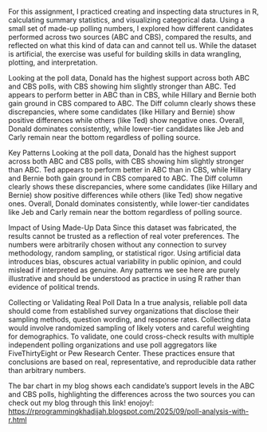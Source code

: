 For this assignment, I practiced creating and inspecting data structures in R, calculating summary statistics, and visualizing categorical data. Using a small set of made-up polling numbers, I explored how different candidates performed across two sources (ABC and CBS), compared the results, and reflected on what this kind of data can and cannot tell us. While the dataset is artificial, the exercise was useful for building skills in data wrangling, plotting, and interpretation.

Looking at the poll data, Donald has the highest support across both ABC and CBS polls, with CBS showing him slightly stronger than ABC. Ted appears to perform better in ABC than in CBS, while Hillary and Bernie both gain ground in CBS compared to ABC. The Diff column clearly shows these discrepancies, where some candidates (like Hillary and Bernie) show positive differences while others (like Ted) show negative ones. Overall, Donald dominates consistently, while lower-tier candidates like Jeb and Carly remain near the bottom regardless of polling source.

Key Patterns
Looking at the poll data, Donald has the highest support across both ABC and CBS polls, with CBS showing him slightly stronger than ABC. Ted appears to perform better in ABC than in CBS, while Hillary and Bernie both gain ground in CBS compared to ABC. The Diff column clearly shows these discrepancies, where some candidates (like Hillary and Bernie) show positive differences while others (like Ted) show negative ones. Overall, Donald dominates consistently, while lower-tier candidates like Jeb and Carly remain near the bottom regardless of polling source.

Impact of Using Made-Up Data
Since this dataset was fabricated, the results cannot be trusted as a reflection of real voter preferences. The numbers were arbitrarily chosen without any connection to survey methodology, random sampling, or statistical rigor. Using artificial data introduces bias, obscures actual variability in public opinion, and could mislead if interpreted as genuine. Any patterns we see here are purely illustrative and should be understood as practice in using R rather than evidence of political trends.

Collecting or Validating Real Poll Data
In a true analysis, reliable poll data should come from established survey organizations that disclose their sampling methods, question wording, and response rates. Collecting data would involve randomized sampling of likely voters and careful weighting for demographics. To validate, one could cross-check results with multiple independent polling organizations and use poll aggregators like FiveThirtyEight or Pew Research Center. These practices ensure that conclusions are based on real, representative, and reproducible data rather than arbitrary numbers.

The bar chart in my blog shows each candidate’s support levels in the ABC and CBS polls, highlighting the differences across the two sources 
you can check out my blog through this link! enojoy!:
https://rprogrammingkhadijah.blogspot.com/2025/09/poll-analysis-with-r.html
